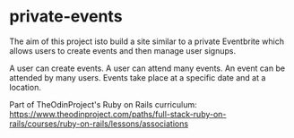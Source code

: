# private-events

The aim of this project isto build a site similar to a private Eventbrite which allows users to create events and then manage user signups.

A user can create events. A user can attend many events. An event can be attended by many users. Events take place at a specific date and at a location.


Part of TheOdinProject's Ruby on Rails curriculum: https://www.theodinproject.com/paths/full-stack-ruby-on-rails/courses/ruby-on-rails/lessons/associations
